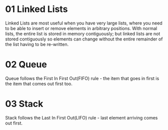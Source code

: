 # 01 Linked Lists

Linked Lists are most useful when you have very large lists, where you need to be able to insert or remove elements in arbitrary positions. With normal lists, the entire list is stored in memory contiguously; but linked lists are not stored contiguously so elements can change without the entire remainder of the list having to be re-written.

# 02 Queue

Queue follows the First In First Out(FIFO) rule - the item that goes in first is the item that comes out first too.

# 03 Stack

Stack follows the Last In First Out(LIFO) rule - last element arriving comes out first.